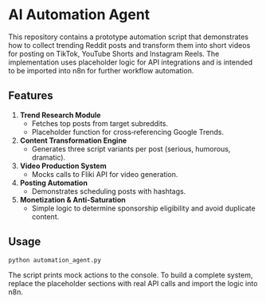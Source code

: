 # AI Automation Agent

This repository contains a prototype automation script that demonstrates how to
collect trending Reddit posts and transform them into short videos for posting on
TikTok, YouTube Shorts and Instagram Reels. The implementation uses placeholder
logic for API integrations and is intended to be imported into n8n for further
workflow automation.

## Features

1. **Trend Research Module**
   - Fetches top posts from target subreddits.
   - Placeholder function for cross‑referencing Google Trends.
2. **Content Transformation Engine**
   - Generates three script variants per post (serious, humorous, dramatic).
3. **Video Production System**
   - Mocks calls to Fliki API for video generation.
4. **Posting Automation**
   - Demonstrates scheduling posts with hashtags.
5. **Monetization & Anti-Saturation**
   - Simple logic to determine sponsorship eligibility and avoid duplicate content.

## Usage

```bash
python automation_agent.py
```

The script prints mock actions to the console. To build a complete system, replace
the placeholder sections with real API calls and import the logic into n8n.
